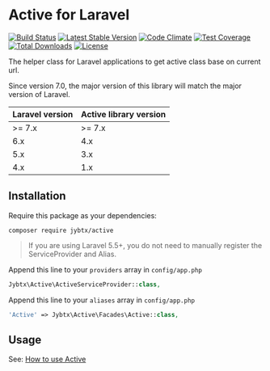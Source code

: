 Active for Laravel
======
[![Build Status](https://travis-ci.org/letrunghieu/active.png?branch=master)](https://travis-ci.org/letrunghieu/active)
[![Latest Stable Version](https://poser.pugx.org/hieu-le/active/v/stable.svg)](https://packagist.org/packages/hieu-le/active)
[![Code Climate](https://codeclimate.com/github/letrunghieu/active/badges/gpa.svg)](https://codeclimate.com/github/letrunghieu/active)
[![Test Coverage](https://codeclimate.com/github/letrunghieu/active/badges/coverage.svg)](https://codeclimate.com/github/letrunghieu/active/coverage)
[![Total Downloads](https://poser.pugx.org/hieu-le/active/downloads.svg)](https://packagist.org/packages/hieu-le/active)
[![License](https://poser.pugx.org/hieu-le/active/license.svg)](https://packagist.org/packages/hieu-le/active)

The helper class for Laravel applications to get active class base on current url.

Since version 7.0, the major version of this library will match the major version of Laravel.

| Laravel version | Active library version  |
| --------------- | ----------------------- |
| >= 7.x          | >= 7.x                  |
| 6.x             | 4.x                     |
| 5.x             | 3.x                     |
| 4.x             | 1.x                     |

## Installation

Require this package as your dependencies:

```
composer require jybtx/active
```
> If you are using Laravel 5.5+, you do not need to manually register the ServiceProvider and Alias.

Append this line to your `providers` array in `config/app.php`

```php
Jybtx\Active\ActiveServiceProvider::class,
```

Append this line to your `aliases` array in `config/app.php`

```php
'Active' => Jybtx\Active\Facades\Active::class,
```

## Usage

See: [How to use Active](https://www.hieule.info/tag/laravel-active/)

